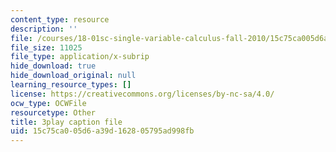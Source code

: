 ```yaml
---
content_type: resource
description: ''
file: /courses/18-01sc-single-variable-calculus-fall-2010/15c75ca005d6a39d162805795ad998fb_RiRQDZjYkzo.srt
file_size: 11025
file_type: application/x-subrip
hide_download: true
hide_download_original: null
learning_resource_types: []
license: https://creativecommons.org/licenses/by-nc-sa/4.0/
ocw_type: OCWFile
resourcetype: Other
title: 3play caption file
uid: 15c75ca0-05d6-a39d-1628-05795ad998fb
---
```

